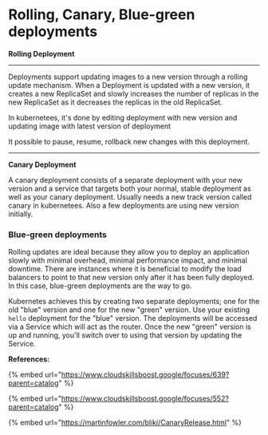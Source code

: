 # Rolling, Canary, Blue-green deployments

**Rolling Deployment**

****

Deployments support updating images to a new version through a rolling update mechanism. When a Deployment is updated with a new version, it creates a new ReplicaSet and slowly increases the number of replicas in the new ReplicaSet as it decreases the replicas in the old ReplicaSet.



In kubernetees, it's done by editing deployment with new version and updating image with latest version of deployment



It possible to pause, resume, rollback new changes with this deployment.

****

**Canary Deployment**

A canary deployment consists of a separate deployment with your new version and a service that targets both your normal, stable deployment as well as your canary deployment. Usually needs a new track version called canary in kubernetees. Also a few deployments are using new version initially.



### Blue-green deployments <a href="#step9" id="step9"></a>

Rolling updates are ideal because they allow you to deploy an application slowly with minimal overhead, minimal performance impact, and minimal downtime. There are instances where it is beneficial to modify the load balancers to point to that new version only after it has been fully deployed. In this case, blue-green deployments are the way to go.

Kubernetes achieves this by creating two separate deployments; one for the old "blue" version and one for the new "green" version. Use your existing `hello` deployment for the "blue" version. The deployments will be accessed via a Service which will act as the router. Once the new "green" version is up and running, you'll switch over to using that version by updating the Service.





**References:**

{% embed url="https://www.cloudskillsboost.google/focuses/639?parent=catalog" %}

{% embed url="https://www.cloudskillsboost.google/focuses/552?parent=catalog" %}

{% embed url="https://martinfowler.com/bliki/CanaryRelease.html" %}
